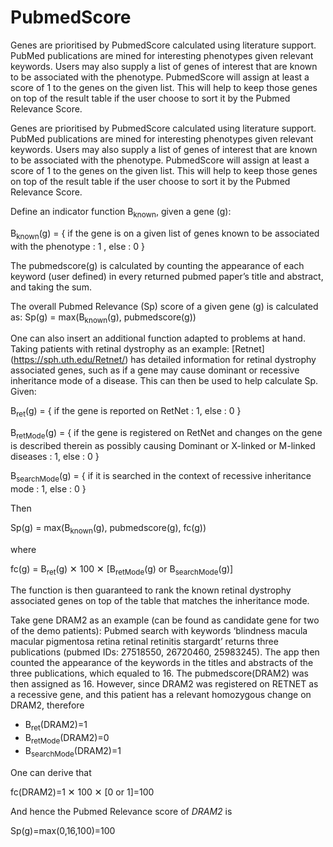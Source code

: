 # PubmedScore

Genes are prioritised by PubmedScore calculated using literature support. PubMed publications are mined for interesting phenotypes given relevant keywords. Users may also supply a list of genes of interest that are known to be associated with the phenotype. PubmedScore will assign at least a score of 1 to the genes on the given list. This will help to keep those genes on top of the result table if the user choose to sort it by the Pubmed Relevance Score.


Genes are prioritised by PubmedScore calculated using literature support. PubMed publications are mined for interesting phenotypes given relevant keywords. Users may also supply a list of genes of interest that are known to be associated with the phenotype. PubmedScore will assign at least a score of 1 to the genes on the given list. This will help to keep those genes on top of the result table if the user choose to sort it by the Pubmed Relevance Score.


Define an indicator function B<sub>known</sub>, given a gene (g):

B<sub>known</sub>(g) = { if the gene is on a given list of genes known to be associated with the phenotype : 1 ,  else : 0 }


The pubmedscore(g) is calculated by counting the appearance of each keyword (user defined) in every returned pubmed paper’s title and abstract, and taking the sum.


The overall Pubmed Relevance (Sp) score of a given gene (g) is calculated as:
Sp(g) = max(B<sub>known</sub>(g), pubmedscore(g))


One can also insert an additional function adapted to problems at hand. Taking patients with retinal dystrophy as an example: [Retnet] (https://sph.uth.edu/Retnet/) has detailed information for retinal dystrophy associated genes, such as if a gene may cause dominant or recessive inheritance mode of a disease. This can then be used to help calculate Sp. Given:


B<sub>ret</sub>(g) = { if the gene is reported on RetNet : 1, else : 0 }

B<sub>retMode</sub>(g) = { if the gene is registered on RetNet and changes on the gene is described therein as possibly causing Dominant or X-linked or M-linked diseases : 1, else : 0 }


B<sub>searchMode</sub>(g) = { if it is searched in the context of recessive inheritance mode : 1, else : 0 }

Then 

Sp(g) = max(B<sub>known</sub>(g), pubmedscore(g), fc(g))

where

fc(g) = B<sub>ret</sub>(g) ✕ 100 ✕ [B<sub>retMode</sub>(g) or B<sub>searchMode</sub>(g)]

The function is then guaranteed to rank the known retinal dystrophy associated genes on top of the table that matches the inheritance mode.


Take gene DRAM2 as an example (can be found as candidate gene for two of the demo patients): Pubmed search with keywords ‘blindness macula macular pigmentosa retina retinal retinitis stargardt’ returns three publications (pubmed IDs: 27518550, 26720460, 25983245). The app then counted the appearance of the keywords in the titles and abstracts of the three publications, which equaled to 16. The pubmedscore(DRAM2) was then assigned as 16. However, since DRAM2 was registered on RETNET as a recessive gene, and this patient has a relevant homozygous change on DRAM2, therefore

* B<sub>ret</sub>(DRAM2)=1
* B<sub>retMode</sub>(DRAM2)=0
* B<sub>searchMode</sub>(DRAM2)=1 

One can derive that

fc(DRAM2)=1 ✕ 100 ✕ [0 or 1]=100
	
And hence the Pubmed Relevance score of <i>DRAM2</i> is

Sp(g)=max(0,16,100)=100




